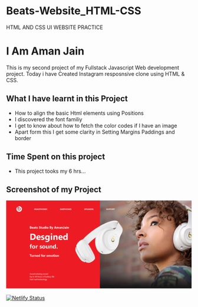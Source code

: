 # Beats-Website_HTML-CSS
HTML AND CSS UI WEBSITE PRACTICE

# I Am Aman Jain

This is my second project of my Fullstack Javascript Web development project. 
Today i have Created Instagram resposnsive clone using HTML & CSS.

## What I have learnt in this Project
  
- How to align the basic Html elements using Positions
- I discovered the font familiy 
- I get to know about how to fetch the color codes if I have an image 
- Apart form this I get some clarity in Setting Margins Paddings and border 

## Time Spent on this project

- This project tooks my 6 hrs...

## Screenshot of my Project

![Beats-Website_HTML-CSS](thumbnail1.png)

[![Netlify Status](https://api.netlify.com/api/v1/badges/2254683c-8af2-4ec8-b6c0-243991bd062d/deploy-status)]([https://beats-headph.netlify.app/])
